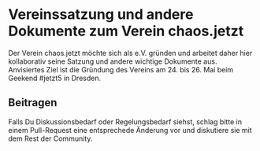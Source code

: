 # Vereinssatzung und andere Dokumente zum Verein chaos.jetzt

Der Verein chaos.jetzt möchte sich als e.V. gründen und arbeitet daher hier kollaborativ seine Satzung und andere wichtige Dokumente aus.  
Anvisiertes Ziel ist die Gründung des Vereins am 24. bis 26. Mai beim Geekend #jetzt5 in Dresden.

## Beitragen
Falls Du Diskussionsbedarf oder Regelungsbedarf siehst, schlag bitte in einem Pull-Request eine entsprechede Änderung vor und diskutiere sie mit dem Rest der Community.
